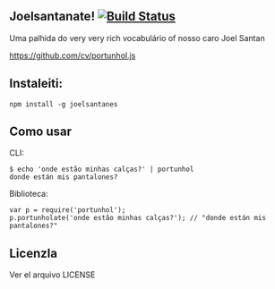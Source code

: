 Joelsantanate! [![Build Status](https://travis-ci.org/cv/portunhol.js.png)](https://travis-ci.org/cv/portunhol.js)
------------

Uma palhida do very very rich vocabulário of nosso caro Joel Santan

https://github.com/cv/portunhol.js

Instaleiti:
-----------

    npm install -g joelsantanes

Como usar
---------

CLI:

    $ echo 'onde estão minhas calças?' | portunhol
    donde están mis pantalones?

Biblioteca:

    var p = require('portunhol');
    p.portunholate('onde estão minhas calças?'); // "donde están mis pantalones?"

Licenzla
--------

Ver el arquivo LICENSE
